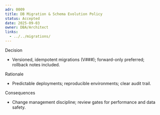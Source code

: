 ```yaml
---
adr: 0009
title: DB Migration & Schema Evolution Policy
status: Accepted
date: 2025-09-03
owner: DBA/Architect
links:
  - ../../migrations/
---
```


Decision
- Versioned, idempotent migrations (V###); forward-only preferred; rollback notes included.

Rationale
- Predictable deployments; reproducible environments; clear audit trail.

Consequences
- Change management discipline; review gates for performance and data safety.

